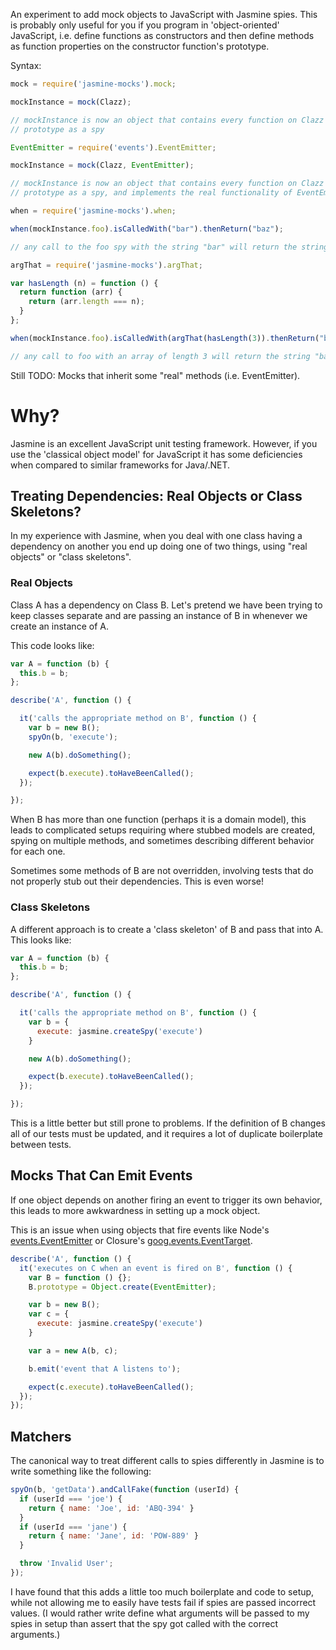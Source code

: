 An experiment to add mock objects to JavaScript with Jasmine spies.  This is
probably only useful for you if you program in 'object-oriented' JavaScript,
i.e. define functions as constructors and then define methods as function
properties on the constructor function's prototype.

Syntax:

```javascript
mock = require('jasmine-mocks').mock;

mockInstance = mock(Clazz);

// mockInstance is now an object that contains every function on Clazz's
// prototype as a spy

EventEmitter = require('events').EventEmitter;

mockInstance = mock(Clazz, EventEmitter);

// mockInstance is now an object that contains every function on Clazz's
// prototype as a spy, and implements the real functionality of EventEmitter.

when = require('jasmine-mocks').when;

when(mockInstance.foo).isCalledWith("bar").thenReturn("baz");

// any call to the foo spy with the string "bar" will return the string "baz"

argThat = require('jasmine-mocks').argThat;

var hasLength (n) = function () {
  return function (arr) {
    return (arr.length === n);
  }
};

when(mockInstance.foo).isCalledWith(argThat(hasLength(3)).thenReturn("baz");

// any call to foo with an array of length 3 will return the string "baz"
```

Still TODO: Mocks that inherit some "real" methods (i.e. EventEmitter).

# Why?

Jasmine is an excellent JavaScript unit testing framework.  However, if you use
the 'classical object model' for JavaScript it has some deficiencies when
compared to similar frameworks for Java/.NET.

## Treating Dependencies: Real Objects or Class Skeletons?

In my experience with Jasmine, when you deal with one class having a dependency
on another you end up doing one of two things, using "real objects" or
"class skeletons".

### Real Objects

Class A has a dependency on Class B.  Let's pretend we have been trying to keep
classes separate and are passing an instance of B in whenever we create an
instance of A.

This code looks like:

```javascript
var A = function (b) {
  this.b = b;
};

describe('A', function () {

  it('calls the appropriate method on B', function () {
    var b = new B();
    spyOn(b, 'execute');

    new A(b).doSomething();

    expect(b.execute).toHaveBeenCalled();
  });

});
```

When B has more than one function (perhaps it is a domain model), this
leads to complicated setups requiring where stubbed models are created, spying
on multiple methods, and sometimes describing different behavior for each one.

Sometimes some methods of B are not overridden, involving tests that do not
properly stub out their dependencies.  This is even worse!

### Class Skeletons

A different approach is to create a 'class skeleton' of B and pass that into A.
This looks like:

```javascript
var A = function (b) {
  this.b = b;
};

describe('A', function () {

  it('calls the appropriate method on B', function () {
    var b = {
      execute: jasmine.createSpy('execute')
    }

    new A(b).doSomething();

    expect(b.execute).toHaveBeenCalled();
  });

});
```

This is a little better but still prone to problems.  If the definition of B
changes all of our tests must be updated, and it requires a lot of duplicate
boilerplate between tests.

## Mocks That Can Emit Events

If one object depends on another firing an event to trigger its own behavior,
this leads to more awkwardness in setting up a mock object.

This is an issue when using objects that fire events like Node's [events.EventEmitter](http://nodejs.org/api/events.html#events_class_events_eventemitter) or Closure's [goog.events.EventTarget](http://closure-library.googlecode.com/svn/docs/class_goog_events_EventTarget.html).

```javascript
describe('A', function () {
  it('executes on C when an event is fired on B', function () {
    var B = function () {};
    B.prototype = Object.create(EventEmitter);

    var b = new B();
    var c = {
      execute: jasmine.createSpy('execute')
    }

    var a = new A(b, c);

    b.emit('event that A listens to');

    expect(c.execute).toHaveBeenCalled();
  });
});
```

## Matchers

The canonical way to treat different calls to spies differently in Jasmine is
to write something like the following:

```javascript
spyOn(b, 'getData').andCallFake(function (userId) {
  if (userId === 'joe') {
    return { name: 'Joe', id: 'ABQ-394' }
  }
  if (userId === 'jane') {
    return { name: 'Jane', id: 'POW-889' }
  }

  throw 'Invalid User';
});
```

I have found that this adds a little too much boilerplate and code to setup,
while not allowing me to easily have tests fail if spies are passed incorrect
values.  (I would rather write define what arguments will be passed to my spies
in setup than assert that the spy got called with the correct arguments.)